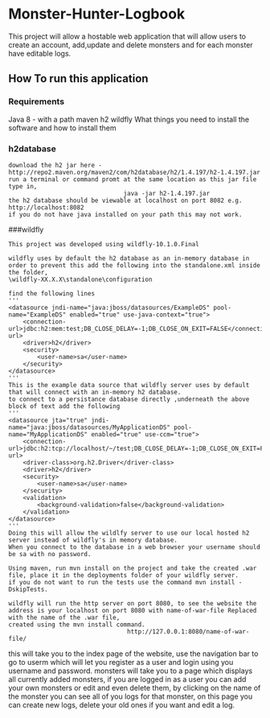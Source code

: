 # Monster-Hunter-Logbook

This project will allow a hostable web application that will allow users to create an account, add,update and delete monsters and for each monster have editable logs.

## How To run this application

### Requirements

Java 8 - with a path
maven
h2
wildfly
What things you need to install the software and how to install them

### h2database
```
download the h2 jar here - http://repo2.maven.org/maven2/com/h2database/h2/1.4.197/h2-1.4.197.jar
run a terminal or command promt at the same location as this jar file type in,
                                java -jar h2-1.4.197.jar
the h2 database should be viewable at localhost on port 8082 e.g. http://localhost:8082
if you do not have java installed on your path this may not work.
```
###wildfly
```
This project was developed using wildfly-10.1.0.Final

wildfly uses by default the h2 database as an in-memory database in order to prevent this add the following into the standalone.xml inside the folder,
\wildfly-XX.X.X\standalone\configuration

find the following lines
'''
<datasource jndi-name="java:jboss/datasources/ExampleDS" pool-name="ExampleDS" enabled="true" use-java-context="true">
    <connection-url>jdbc:h2:mem:test;DB_CLOSE_DELAY=-1;DB_CLOSE_ON_EXIT=FALSE</connection-url>
    <driver>h2</driver>
    <security>
        <user-name>sa</user-name>
    </security>
</datasource>
'''
This is the example data source that wildfly server uses by default that will connect with an in-memory h2 database.
to connect to a persistance database directly ,underneath the above block of text add the following
'''
<datasource jta="true" jndi-name="java:jboss/datasources/MyApplicationDS" pool-name="MyApplicationDS" enabled="true" use-ccm="true">
    <connection-url>jdbc:h2:tcp://localhost/~/test;DB_CLOSE_DELAY=-1;DB_CLOSE_ON_EXIT=FALSE</connection-url> 
    <driver-class>org.h2.Driver</driver-class>
    <driver>h2</driver>
    <security>
        <user-name>sa</user-name>
    </security>
    <validation>
        <background-validation>false</background-validation>
    </validation> 
</datasource> 
'''
Doing this will allow the wildlfy server to use our local hosted h2 server instead of wildfly's in memory database.
When you connect to the database in a web browser your username should be sa with no password.

Using maven, run mvn install on the project and take the created .war file, place it in the deployments folder of your wildfly server.
if you do not want to run the tests use the command mvn install -DskipTests.

wildfly will run the http server on port 8080, to see the website the address is your localhost on port 8080 with name-of-war-file Replaced with the name of the .war file,
created using the mvn install command.
                                 http://127.0.0.1:8080/name-of-war-file/
```

this will take you to the index page of the website, use the navigation bar to go to userm which will let you register as a user
and login using you username and password. monsters will take you to a page which displays all currently added monsters, if you
are logged in as a user you can add your own monsters or edit and even delete them, by clicking on the name of the monster you
can see all of you logs for that monster, on this page you can create new logs, delete your old ones if you want and edit a log.
